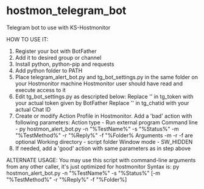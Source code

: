 # hostmon_telegram_bot
Telegram bot to use with KS-Hostmonitor

HOW TO USE IT:
1. Register your bot with BotFather
2. Add it to desired group or channel
3. Install python, python-pip and requests
4. Add python folder to PATH
5. Place telegram_alert_bot.py and tg_bot_settings.py in the same folder on your Hostmonitor machine
   Hostmonitor user should have read and execute access to it
6. Edit tg_bot_settings.py as descripted below:
   Replace '' in tg_token with your actual token given by BotFather
   Replace '' in tg_chatid with your actual Chat ID
7. Create or modify Action Profile in Hostmonitor. Add a 'bad' action with following parameters:
   Action type - Run external program
   Command line - py hostmon_alert_bot.py -n "%TestName%" -s "%Status%" -m "%TestMethod%" -r "%Reply%" -f "%Folder%
   Arguments -m -r -f are optional
   Working directory - script folder
   Window mode - SW_HIDDEN
8. If needed, add a 'good' action with same parameters as in step above

ALTERNATE USAGE:
You may use this script with command-line arguments from any other caller, it's just optimized for hostmonitor
Syntax is: py hostmon_alert_bot.py -n "%TestName%" -s "%Status%" [-m "%TestMethod%" -r "%Reply%" -f "%Folder%]
